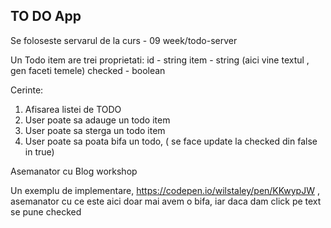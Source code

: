 ## TO DO App

Se foloseste servarul de la curs - 09 week/todo-server
 
Un Todo item are trei proprietati: 
 id - string
 item - string (aici vine textul , gen faceti temele)
 checked - boolean

Cerinte:
1. Afisarea listei de TODO
2. User poate sa adauge un todo item
2. User poate sa sterga un todo item
2. User poate sa poata bifa un todo, ( se face update la checked din false in true)

Asemanator cu Blog workshop

Un exemplu de implementare, https://codepen.io/wilstaley/pen/KKwypJW , asemanator cu ce este aici doar mai avem o bifa, iar daca dam click pe text se pune checked